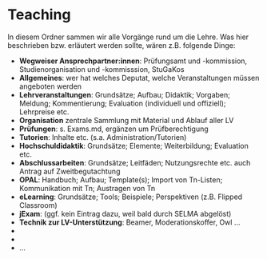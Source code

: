 # Teaching

In diesem Ordner sammen wir alle Vorgänge rund um die Lehre. Was hier beschrieben bzw. erläutert werden sollte, wären z.B. folgende Dinge:

- **Wegweiser Ansprechpartner:innen**: Prüfungsamt und -kommission, Studienorganisation und -kommisssion, StuGaKos
- **Allgemeines**: wer hat welches Deputat, welche Veranstaltungen müssen angeboten werden
- **Lehrveranstaltungen**: Grundsätze; Aufbau; Didaktik; Vorgaben; Meldung; Kommentierung; Evaluation (individuell und offiziell); Lehrpreise etc.
- **Organisation** zentrale Sammlung mit Material und Ablauf aller LV
- **Prüfungen**: s. Exams.md, ergänzen um Prüfberechtigung
- **Tutorien**: Inhalte etc. (s.a. Administration/Tutorien)
- **Hochschuldidaktik**: Grundsätze; Elemente; Weiterbildung; Evaluation etc.
- **Abschlussarbeiten**: Grundsätze; Leitfäden; Nutzungsrechte etc. auch Antrag auf Zweitbegutachtung
- **OPAL**: Handbuch; Aufbau; Template(s); Import von Tn-Listen; Kommunikation mit Tn; Austragen von Tn
- **eLearning**: Grundsätze; Tools; Beispiele; Perspektiven (z.B. Flipped Classroom)
- **jExam**: (ggf. kein Eintrag dazu, weil bald durch SELMA abgelöst)
- **Technik zur LV-Unterstützung**: Beamer, Moderationskoffer, Owl ...
- 
- 
- ... <!-- bitte ergänzen, wann immer jemand etwas einfällt, das hier erscheinen sollte -->
